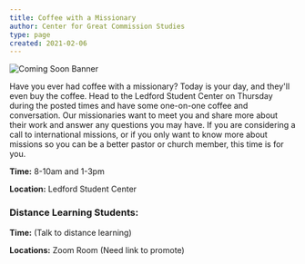 ```yaml
---
title: Coffee with a Missionary
author: Center for Great Commission Studies
type: page
created: 2021-02-06
---
```


![Coming Soon Banner](https://i.imgur.com/pxK8WAn.png)


Have you ever had coffee with a missionary? Today is your day, and they'll even buy the coffee. Head to the Ledford Student Center on Thursday during the posted times and have some one-on-one coffee and conversation. Our missionaries want to meet you and share more about their work and answer any questions you may have. If you are considering a call to international missions, or if you only want to know more about missions so you can be a better pastor or church member, this time is for you.

**Time:** 8-10am and 1-3pm

**Location:** Ledford Student Center

### Distance Learning Students:
**Time:** (Talk to distance learning)

**Locations:** Zoom Room (Need link to promote)